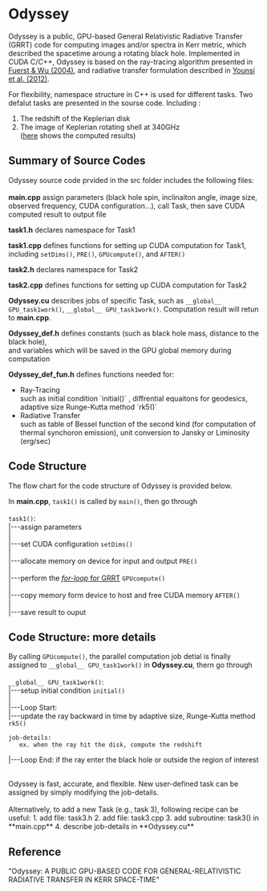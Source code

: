 # Odyssey
Odyssey is a public, GPU-based General Relativistic Radiative Transfer (GRRT) code for computing images and/or spectra in Kerr metric, which described the spacetime aroung a rotating black hole. Implemented in CUDA C/C++, Odyssey is based on the ray-tracing algorithm presented in [Fuerst & Wu (2004)](http://adsabs.harvard.edu/abs/2004A%26A...424..733F), and radiative transfer formulation described in [Younsi et al. (2012)](http://adsabs.harvard.edu/abs/2012A%26A...545A..13Y).

For flexibility, namespace structure in C++  is used for different tasks. Two defalut tasks are presented in the sourse code. Including :

 1. The redshift of the Keplerian disk</li>
 2. The image of Keplerian rotating shell at 340GHz</li>
 ([here](https://github.com/hungyipu/Odyssey/wiki/Default-Tasks-of-Odyssey-Source-Code) shows the computed results)
  
 
## Summary of Source Codes
Odyssey source code prvided in the src folder includes the following files:<br />
<br />
**main.cpp**
assign parameters (black hole spin, inclinaiton angle, image size, observed frequency, CUDA configuration...), call Task, then save CUDA computed result to output file<br />

**task1.h**
declares namespace for Task1<br />
 
 **task1.cpp**
defines functions for setting up CUDA computation for Task1, including `setDims()`, `PRE()`, `GPUcompute()`, and `AFTER()`<br />

**task2.h**
 declares namespace for Task2

 
**task2.cpp**
defines functions for setting up CUDA computation for Task2<br />

 
**Odyssey.cu**
 describes jobs of specific Task, such as `__global__ GPU_task1work()`, `__global__ GPU_task1work()`. Computation result will retun to **main.cpp**.<br />
 
**Odyssey_def.h**
 defines constants (such as black hole mass, distance to the black hole),   
 and variables which will be saved in the GPU global memory during computation<br />
 
 
**Odyssey_def_fun.h**
 defines functions needed for:
 <ul>
 <li>Ray-Tracing</li>
 such as initial condition  `initial()` , diffrential equaitons for geodesics, adaptive size Runge-Kutta method `rk5()`
 <li>Radiative Transfer</li>
 such as table of Bessel function of the second kind (for computation of thermal synchoron emission), unit conversion to Jansky or Liminosity (erg/sec)
 </ul>


## Code Structure
The flow chart for the code structure of Odyssey is provided below.

In **main.cpp**, `task1()` is called by `main()`, then go through<br />
<br />
`task1()`:<br />
|---assign parameters <br />
|<br />
|---set CUDA configuration `setDims()`<br />
|<br />
|---allocate memory on device for input and output `PRE()`<br />
|<br />
|---perform the [*for-loop* for GRRT](https://github.com/hungyipu/Odyssey/wiki/How-Odyssey-Works) `GPUcompute()`<br />
|<br />
|---copy memory form device to host and free CUDA memory `AFTER()`<br />
|<br />
|---save result to ouput<br />


## Code Structure: more details
By calling `GPUcompute()`, the parallel computation job detial is finally assigned to  `__global__ GPU_task1work()` in **Odyssey.cu**, thern go through <br />
<br />
`__global__ GPU_task1work()`:<br />
|---setup initial condition `initial()` <br />
|<br />
|---Loop Start: <br />
|---update the ray backward in time by adaptive size, Runge-Kutta method `rk5()`<br />
```
job-details:
   ex. when the ray hit the disk, compute the redshift
```
|---Loop End: if the ray enter the black hole or outside the region of interest<br />

<br />
Odyssey is fast, accurate, and flexible. New user-defined task can be assigned by simply modifying the job-details. 
<br />
<br />Alternatively, to add a new Task (e.g., task 3), following recipe can be useful:
 1. add file: task3.h</li>
 2. add file: task3.cpp</li>
 3. add subroutine: task3() in **main.cpp**
 4. describe job-details in **Odyssey.cu**
 
## Reference
"Odyssey: A PUBLIC GPU-BASED CODE FOR GENERAL-RELATIVISTIC RADIATIVE TRANSFER IN KERR
SPACE-TIME"
